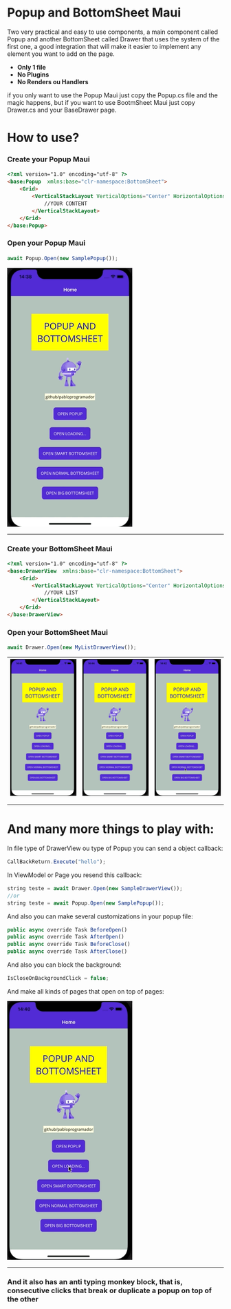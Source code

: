 # Popup and BottomSheet Maui

Two very practical and easy to use components, a main component called Popup and another BottomSheet called Drawer that uses the system of the first one, a good integration that will make it easier to implement any element you want to add on the page.
- **Only 1 file**
- **No Plugins**
- **No Renders ou Handlers**

if you only want to use the Popup Maui just copy the Popup.cs file and the magic happens, but if you want to use BootmSheet Maui just copy Drawer.cs and your BaseDrawer page.


# How to use?

### Create your Popup Maui

```html
<?xml version="1.0" encoding="utf-8" ?>
<base:Popup  xmlns:base="clr-namespace:BottomSheet">
    <Grid>
        <VerticalStackLayout VerticalOptions="Center" HorizontalOptions="Center">
            //YOUR CONTENT
        </VerticalStackLayout>
    </Grid>
</base:Popup>
```
### Open your Popup Maui

```javascript
await Popup.Open(new SamplePopup());
```
<img src="https://raw.githubusercontent.com/pabloprogramador/BottomSheetMaui/main/Images/popup1.gif" height="600">

------------
### Create your BottomSheet Maui

```html
<?xml version="1.0" encoding="utf-8" ?>
<base:DrawerView  xmlns:base="clr-namespace:BottomSheet">
    <Grid>
        <VerticalStackLayout VerticalOptions="Center" HorizontalOptions="Center">
            //YOUR LIST
        </VerticalStackLayout>
    </Grid>
</base:DrawerView>
```
### Open your BottomSheet Maui

```javascript
await Drawer.Open(new MyListDrawerView());
```
|<img src="https://raw.githubusercontent.com/pabloprogramador/BottomSheetMaui/main/Images/popup3.gif" >|<img src="https://raw.githubusercontent.com/pabloprogramador/BottomSheetMaui/main/Images/popup6.gif" >|<img src="https://raw.githubusercontent.com/pabloprogramador/BottomSheetMaui/main/Images/popup5.gif" >|
|--|--|--|




------------
# And many more things to play with:

In file type of DrawerView ou type of Popup you can send a object callback:
```javascript
CallBackReturn.Execute("hello");
```
In ViewModel or Page you resend this callback:
```javascript
string teste = await Drawer.Open(new SampleDrawerView());
//or
string teste = await Popup.Open(new SamplePopup());
```
And also you can make several customizations in your popup file:

```javascript
public async override Task BeforeOpen()
public async override Task AfterOpen()
public async override Task BeforeClose()
public async override Task AfterClose()
```
And also you can block the background:
```javascript
IsCloseOnBackgroundClick = false;
```

And make all kinds of pages that open on top of pages:

<img src="https://raw.githubusercontent.com/pabloprogramador/BottomSheetMaui/main/Images/popup2.gif" height="600">

------------


### And it also has an anti typing monkey block, that is, consecutive clicks that break or duplicate a popup on top of the other